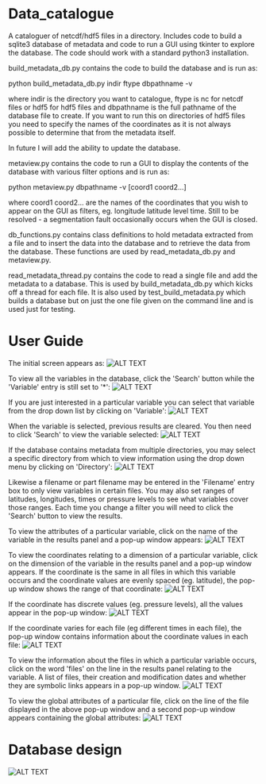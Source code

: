 # Data_catalogue
A cataloguer of netcdf/hdf5 files in a directory. Includes code to build a sqlite3 database of metadata and code to run a GUI using tkinter to explore the database.
The code should work with a standard python3 installation.

build_metadata_db.py contains the code to build the database and is run as:

python build_metadata_db.py indir ftype dbpathname -v

where indir is the directory you want to catalogue, ftype is nc for netcdf files or hdf5 for hdf5 files and dbpathname is the full pathname of the database file to create.
If you want to run this on directories of hdf5 files you need to specify the names of the coordinates as it is not always possible to determine that from the metadata itself.

In future I will add the ability to update the database.

metaview.py contains the code to run a GUI to display the contents of the database with various filter options and is run as:

python metaview.py dbpathname -v [coord1 coord2...]

where coord1 coord2... are the names of the coordinates that you wish to appear on the GUI as filters, eg. longitude latitude level time. Still to be resolved - a segmentation fault occasionally occurs when the GUI is closed.

db_functions.py contains class definitions to hold metadata extracted from a file and to insert the data into the database and to retrieve the data from the database. These functions are used by read_metadata_db.py and metaview.py. 

read_metadata_thread.py contains the code to read a single file and add the metadata to a database. This is used by build_metadata_db.py which kicks off a thread for each file. It is also used by test_build_metadata.py which builds a database but on just the one file given on the command line and is used just for testing.

# User Guide
The initial screen appears as:
![ALT TEXT](https://github.com/cemac/Data_catalogue/blob/main/images/initial_screen.png)

To view all the variables in the database, click the 'Search' button while the 'Variable' entry is still set to '*':
![ALT TEXT](https://github.com/cemac/Data_catalogue/blob/main/images/all_variables.png)

If you are just interested in a particular variable you can select that variable from the drop down list by clicking on 'Variable':
![ALT TEXT](https://github.com/cemac/Data_catalogue/blob/main/images/choose_variable.png)

When the variable is selected, previous results are cleared. You then need to click 'Search' to view the variable selected:
![ALT TEXT](https://github.com/cemac/Data_catalogue/blob/main/images/single_var_searched.png)

If the database contains metadata from multiple directories, you may select a specific directory from which to view information using the drop down menu by clicking on 'Directory':
![ALT TEXT](https://github.com/cemac/Data_catalogue/blob/main/images/select_directory.png)

Likewise a filename or part filename may be entered in the 'Filename' entry box to only view variables in certain files.
You may also set ranges of latitudes, longitudes, times or pressure levels to see what variables cover those ranges. Each time you change a filter you will need to click the 'Search' button to view the results.

To view the attributes of a particular variable, click on the name of the variable in the results panel and a pop-up window appears:
![ALT TEXT](https://github.com/cemac/Data_catalogue/blob/main/images/var_attributes.png)

To view the coordinates relating to a dimension of a particular variable, click on the dimension of the variable in the results panel and a pop-up window appears. If the coordinate is the same in all files in which this variable occurs and the coordinate values are evenly spaced (eg. latitude), the pop-up window shows the range of that coordinate:
![ALT TEXT](https://github.com/cemac/Data_catalogue/blob/main/images/lat_coord.png)

If the coordinate has discrete values (eg. pressure levels), all the values appear in the pop-up window:
![ALT TEXT](https://github.com/cemac/Data_catalogue/blob/main/images/discrete_value_coord.png)

If the coordinate varies for each file (eg different times in each file), the pop-up window contains information about the coordinate values in each file:
![ALT TEXT](https://github.com/cemac/Data_catalogue/blob/main/images/time_multi_coord.png)

To view the information about the files in which a particular variable occurs, click on the word 'files' on the line in the results panel relating to the variable. A list of files, their creation and modification dates and whether they are symbolic links appears in a pop-up window.
![ALT TEXT](https://github.com/cemac/Data_catalogue/blob/main/images/files.png)

To view the global attributes of a particular file, click on the line of the file displayed in the above pop-up window and a second pop-up window appears containing the global attributes:
![ALT TEXT](https://github.com/cemac/Data_catalogue/blob/main/images/file_attribs.png)



# Database design
![ALT TEXT](https://github.com/cemac/Data_catalogue/blob/main/images/database_design.png)







